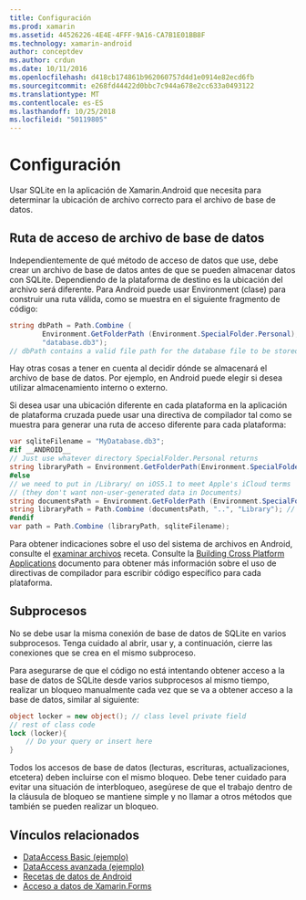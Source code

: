 ```yaml
---
title: Configuración
ms.prod: xamarin
ms.assetid: 44526226-4E4E-4FFF-9A16-CA7B1E01BB8F
ms.technology: xamarin-android
author: conceptdev
ms.author: crdun
ms.date: 10/11/2016
ms.openlocfilehash: d418cb174861b962060757d4d1e0914e82ecd6fb
ms.sourcegitcommit: e268fd44422d0bbc7c944a678e2cc633a0493122
ms.translationtype: MT
ms.contentlocale: es-ES
ms.lasthandoff: 10/25/2018
ms.locfileid: "50119805"
---
```

# <a name="configuration"></a>Configuración

Usar SQLite en la aplicación de Xamarin.Android que necesita para determinar la ubicación de archivo correcto para el archivo de base de datos.

## <a name="database-file-path"></a>Ruta de acceso de archivo de base de datos

Independientemente de qué método de acceso de datos que use, debe crear un archivo de base de datos antes de que se pueden almacenar datos con SQLite. Dependiendo de la plataforma de destino es la ubicación del archivo será diferente. Para Android puede usar Environment (clase) para construir una ruta válida, como se muestra en el siguiente fragmento de código:

```csharp
string dbPath = Path.Combine (
        Environment.GetFolderPath (Environment.SpecialFolder.Personal),
        "database.db3");
// dbPath contains a valid file path for the database file to be stored
```

Hay otras cosas a tener en cuenta al decidir dónde se almacenará el archivo de base de datos. Por ejemplo, en Android puede elegir si desea utilizar almacenamiento interno o externo.

Si desea usar una ubicación diferente en cada plataforma en la aplicación de plataforma cruzada puede usar una directiva de compilador tal como se muestra para generar una ruta de acceso diferente para cada plataforma:

```csharp
var sqliteFilename = "MyDatabase.db3";
#if __ANDROID__
// Just use whatever directory SpecialFolder.Personal returns
string libraryPath = Environment.GetFolderPath(Environment.SpecialFolder.Personal); ;
#else
// we need to put in /Library/ on iOS5.1 to meet Apple's iCloud terms
// (they don't want non-user-generated data in Documents)
string documentsPath = Environment.GetFolderPath (Environment.SpecialFolder.Personal); // Documents folder
string libraryPath = Path.Combine (documentsPath, "..", "Library"); // Library folder instead
#endif
var path = Path.Combine (libraryPath, sqliteFilename);
```

Para obtener indicaciones sobre el uso del sistema de archivos en Android, consulte el [examinar archivos](https://github.com/xamarin/recipes/tree/master/Recipes/android/data/files/browse_files) receta. Consulte la [Building Cross Platform Applications](~/cross-platform/app-fundamentals/building-cross-platform-applications/index.md) documento para obtener más información sobre el uso de directivas de compilador para escribir código específico para cada plataforma.

## <a name="threading"></a>Subprocesos

No se debe usar la misma conexión de base de datos de SQLite en varios subprocesos. Tenga cuidado al abrir, usar y, a continuación, cierre las conexiones que se crea en el mismo subproceso.

Para asegurarse de que el código no está intentando obtener acceso a la base de datos de SQLite desde varios subprocesos al mismo tiempo, realizar un bloqueo manualmente cada vez que se va a obtener acceso a la base de datos, similar al siguiente:

```csharp
object locker = new object(); // class level private field
// rest of class code
lock (locker){
    // Do your query or insert here
}
```

Todos los accesos de base de datos (lecturas, escrituras, actualizaciones, etcetera) deben incluirse con el mismo bloqueo. Debe tener cuidado para evitar una situación de interbloqueo, asegúrese de que el trabajo dentro de la cláusula de bloqueo se mantiene simple y no llamar a otros métodos que también se pueden realizar un bloqueo.


## <a name="related-links"></a>Vínculos relacionados

- [DataAccess Basic (ejemplo)](https://github.com/xamarin/mobile-samples/tree/master/DataAccess/Basic)
- [DataAccess avanzada (ejemplo)](https://github.com/xamarin/mobile-samples/tree/master/DataAccess/Advanced)
- [Recetas de datos de Android](https://github.com/xamarin/recipes/tree/master/Recipes/android/data)
- [Acceso a datos de Xamarin.Forms](~/xamarin-forms/app-fundamentals/databases.md)
